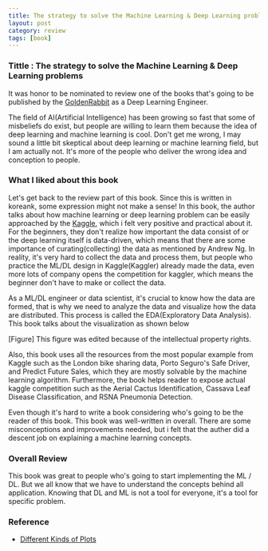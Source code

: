 ```yaml
---
title: The strategy to solve the Machine Learning & Deep Learning problems
layout: post
category: review
tags: [book]
---
```


### Tittle : The strategy to solve the Machine Learning & Deep Learning problems

It was honor to be nominated to review one of the books that's going to be published by the [GoldenRabbit](https://goldenrabbit.co.kr/) as a Deep Learning Engineer.

The field of AI(Artificial Intelligence) has been growing so fast that some of misbeliefs do exist, but people are willing to learn them because the idea of deep learning and machine learning is cool. Don't get me wrong, I may sound a little bit skeptical about deep learning or machine learning field, but I am actually not. It's more of the people who deliver the wrong idea and conception to people.

### What I liked about this book
Let's get back to the review part of this book. Since this is written in koreank, some expression might not make a sense!
In this book, the author talks about how machine learning or deep learning problem can be easily approached by the [Kaggle](https://www.kaggle.com/), which i felt very positive and practical about it. For the beginners, they don't realize how important the data consist of or the deep learning itself is data-driven, which means that there are some importance of curating(collecting) the data as mentioned by Andrew Ng. In reality, it's very hard to collect the data and process them, but people who practice the ML/DL design in Kaggle(Kaggler) already made the data, even more lots of company opens the competition for kaggler, which means the beginner don't have to make or collect the data.

As a ML/DL engineer or data scientist, it's crucial to know how the data are formed, that is why we need to analyze the data and visualize how the data are distributed.
This process is called the EDA(Exploratory Data Analysis). This book talks about the visualization as shown below

[Figure]
This figure was edited because of the intellectual property rights.

Also, this book uses all the resources from the most popular example from Kaggle such as the London bike sharing data, Porto Seguro's Safe Driver, and Predict Future Sales, which they are mostly solvable by the machine learning algorithm. Furthermore, the book helps reader to expose actual kaggle competition such as the Aerial Cactus Identification, Cassava Leaf Disease Classification, and RSNA Pneumonia Detection.

Even though it's hard to write a book considering who's going to be the reader of this book. This book was well-written in overall. There are some misconceptions and improvements needed, but i felt that the auther did a descent job on explaining a machine learning concepts.

### Overall Review
This book was great to people who's going to start implementing the ML / DL. But we all know that we have to understand the concepts behind all application. Knowing that DL and ML is not a tool for everyone, it's a tool for specific problem.

### Reference
* [Different Kinds of Plots](https://github.com/sjang1594/principles_of_plotting_2020/blob/master/plot_types.pdf)
